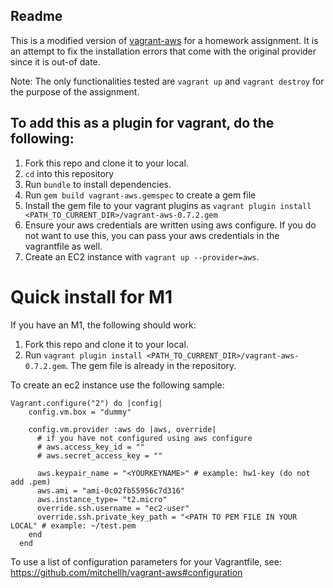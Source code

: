 ## Readme

This is a modified version of [vagrant-aws](https://github.com/mitchellh/vagrant-aws) for a homework assignment. It is an attempt to fix the installation errors that come with the original provider since it is out-of date. 

Note: The only functionalities tested are `vagrant up` and `vagrant destroy` for the purpose of the assignment.
## To add this as a plugin for vagrant, do the following:
1. Fork this repo and clone it to your local.
2. `cd` into this repository
3. Run `bundle` to install dependencies.
4. Run `gem build vagrant-aws.gemspec` to create a gem file
4. Install the gem file to your vagrant plugins as `vagrant plugin install <PATH_TO_CURRENT_DIR>/vagrant-aws-0.7.2.gem`
5. Ensure your aws credentials are written using aws configure. If you do not want to use this, you can pass your aws credentials in the vagrantfile as well.
5. Create an EC2 instance with `vagrant up --provider=aws`.


# Quick install for M1
If you have an M1, the following should work:
1.  Fork this repo and clone it to your local.
2.  Run `vagrant plugin install <PATH_TO_CURRENT_DIR>/vagrant-aws-0.7.2.gem`. The gem file is already in the repository.


To create an ec2 instance use the following sample:
```
Vagrant.configure("2") do |config|
    config.vm.box = "dummy"
  
    config.vm.provider :aws do |aws, override|
      # if you have not configured using aws configure
      # aws.access_key_id = ""
      # aws.secret_access_key = ""

      aws.keypair_name = "<YOURKEYNAME>" # example: hw1-key (do not add .pem)
      aws.ami = "ami-0c02fb55956c7d316"
      aws.instance_type= "t2.micro"
      override.ssh.username = "ec2-user"
      override.ssh.private_key_path = "<PATH TO PEM FILE IN YOUR LOCAL" # example: ~/test.pem
    end
  end
```
To use a list of configuration parameters for your Vagrantfile, see: https://github.com/mitchellh/vagrant-aws#configuration
